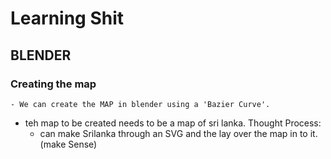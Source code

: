 # Learning Shit

## BLENDER

### Creating the map
    - We can create the MAP in blender using a 'Bazier Curve'.

- teh map to be created needs to be a map of sri lanka.
Thought Process:
    - can make Srilanka through an SVG and the lay over the map in to it. (make Sense)